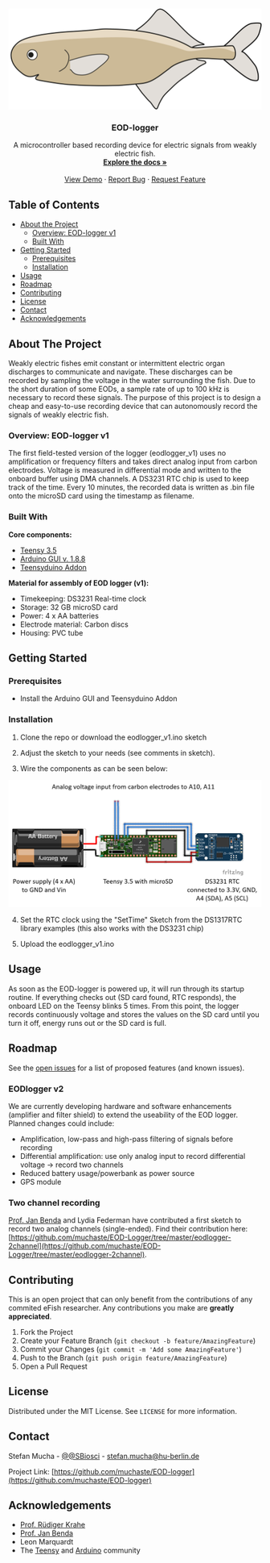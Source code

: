 <!--
*** Thanks for checking out this README Template. If you have a suggestion that would
*** make this better, please fork the repo and create a pull request or simply open
*** an issue with the tag "enhancement".
*** Thanks again! Now go create something AMAZING! :D
***
***
***
*** To avoid retyping too much info. Do a search and replace for the following:
*** muchaste, EOD-logger, @SBiosci, stefan.mucha@hu-berlin.de
-->





<!-- PROJECT SHIELDS -->
<!--
*** I'm using markdown "reference style" links for readability.
*** Reference links are enclosed in brackets [ ] instead of parentheses ( ).
*** See the bottom of this document for the declaration of the reference variables
*** for contributors-url, forks-url, etc. This is an optional, concise syntax you may use.
*** https://www.markdownguide.org/basic-syntax/#reference-style-links

[![Contributors][contributors-shield]][contributors-url]
[![Forks][forks-shield]][forks-url]
[![Stargazers][stars-shield]][stars-url]
[![Issues][issues-shield]][issues-url]
[![MIT License][license-shield]][license-url]
[![LinkedIn][linkedin-shield]][linkedin-url]
-->


<!-- PROJECT LOGO -->
<br />
<p align="center">
  <a href="https://github.com/muchaste/EOD-logger">
    <img src="images/logo.png" alt="Logo" width="505" height="200">
  </a>

  <h3 align="center">EOD-logger</h3>

  <p align="center">
    A microcontroller based recording device for electric signals from weakly electric fish.
    <br />
    <a href="https://github.com/muchaste/EOD-logger"><strong>Explore the docs »</strong></a>
    <br />
    <br />
    <a href="https://github.com/muchaste/EOD-logger">View Demo</a>
    ·
    <a href="https://github.com/muchaste/EOD-logger/issues">Report Bug</a>
    ·
    <a href="https://github.com/muchaste/EOD-logger/issues">Request Feature</a>
  </p>
</p>



<!-- TABLE OF CONTENTS -->
## Table of Contents

* [About the Project](#about-the-project)
  * [Overview: EOD-logger v1](#overview-eod-logger-v1)
  * [Built With](#built-with)
* [Getting Started](#getting-started)
  * [Prerequisites](#prerequisites)
  * [Installation](#installation)
* [Usage](#usage)
* [Roadmap](#roadmap)
* [Contributing](#contributing)
* [License](#license)
* [Contact](#contact)
* [Acknowledgements](#acknowledgements)



<!-- ABOUT THE PROJECT -->
## About The Project
Weakly electric fishes emit constant or intermittent electric organ discharges to communicate and navigate. These discharges can be recorded by sampling the voltage in the water surrounding the fish. Due to the short duration of some EODs, a sample rate of up to 100 kHz is necessary to record these signals.
The purpose of this project is to design a cheap and easy-to-use recording device that can autonomously record the signals of weakly electric fish.

### Overview: EOD-logger v1
The first field-tested version of the logger (eodlogger_v1) uses no amplification or frequency filters and takes direct analog input from carbon electrodes.
Voltage is measured in differential mode and written to the onboard buffer using DMA channels. A DS3231 RTC chip is used to keep track of the time. Every 10 minutes, the recorded data is written as .bin file onto the microSD card using the timestamp as filename.

### Built With
**Core components:**
* [Teensy 3.5](https://www.pjrc.com/store/teensy35.html)
* [Arduino GUI v. 1.8.8](https://www.arduino.cc/en/main/OldSoftwareReleases)
* [Teensyduino Addon](https://www.pjrc.com/teensy/td_download.html)

**Material for assembly of EOD logger (v1):**
* Timekeeping: DS3231 Real-time clock
* Storage: 32 GB microSD card
* Power: 4 x AA batteries
* Electrode material: Carbon discs
* Housing: PVC tube

<!-- GETTING STARTED -->
## Getting Started

### Prerequisites
* Install the Arduino GUI and Teensyduino Addon

### Installation

1. Clone the repo or download the eodlogger_v1.ino sketch

2. Adjust the sketch to your needs (see comments in sketch).

3. Wire the components as can be seen below:
<img src="images/eod_logger_wiring_Steckplatine.png" alt="Wiring scheme">

4. Set the RTC clock using the "SetTime" Sketch from the DS1317RTC library examples (this also works with the DS3231 chip)

5. Upload the eodlogger_v1.ino 

<!-- USAGE EXAMPLES -->
## Usage

As soon as the EOD-logger is powered up, it will run through its startup routine. If everything checks out (SD card found, RTC responds), the onboard LED on the Teensy blinks 5 times. From this point, the logger records continuously voltage and stores the values on the SD card until you turn it off, energy runs out or the SD card is full.



<!-- ROADMAP -->
## Roadmap

See the [open issues](https://github.com/muchaste/EOD-logger/issues) for a list of proposed features (and known issues).

### EODlogger v2
We are currently developing hardware and software enhancements (amplifier and filter shield) to extend the useability of the EOD logger.
Planned changes could include:
* Amplification, low-pass and high-pass filtering of signals before recording
* Differential amplification: use only analog input to record differential voltage -> record two channels
* Reduced battery usage/powerbank as power source
* GPS module

### Two channel recording
[Prof. Jan Benda](https://bendalab.github.io/) and Lydia Federman have contributed a first sketch to record two analog channels (single-ended). Find their contribution here:
[https://github.com/muchaste/EOD-Logger/tree/master/eodlogger-2channel](https://github.com/muchaste/EOD-Logger/tree/master/eodlogger-2channel).

<!-- CONTRIBUTING -->
## Contributing

This is an open project that can only benefit from the contributions of any commited eFish researcher. Any contributions you make are **greatly appreciated**.

1. Fork the Project
2. Create your Feature Branch (`git checkout -b feature/AmazingFeature`)
3. Commit your Changes (`git commit -m 'Add some AmazingFeature'`)
4. Push to the Branch (`git push origin feature/AmazingFeature`)
5. Open a Pull Request



<!-- LICENSE -->
## License

Distributed under the MIT License. See `LICENSE` for more information.



<!-- CONTACT -->
## Contact

Stefan Mucha - [@@SBiosci](https://twitter.com/@SBiosci) - stefan.mucha@hu-berlin.de

Project Link: [https://github.com/muchaste/EOD-logger](https://github.com/muchaste/EOD-logger)



<!-- ACKNOWLEDGEMENTS -->
## Acknowledgements

* [Prof. Rüdiger Krahe](https://www.biologie.hu-berlin.de/en/gruppenseiten-en/vhphysiol)
* [Prof. Jan Benda](https://bendalab.github.io/)
* Leon Marquardt
* The [Teensy](https://forum.pjrc.com/) and [Arduino](https://forum.arduino.cc/) community





<!-- MARKDOWN LINKS & IMAGES -->
<!-- https://www.markdownguide.org/basic-syntax/#reference-style-links -->
<!-- [contributors-shield]: https://img.shields.io/github/contributors/muchaste/repo.svg?style=flat-square
[contributors-url]: https://github.com/muchaste/repo/graphs/contributors
[forks-shield]: https://img.shields.io/github/forks/muchaste/repo.svg?style=flat-square
[forks-url]: https://github.com/muchaste/repo/network/members
[stars-shield]: https://img.shields.io/github/stars/muchaste/repo.svg?style=flat-square
[stars-url]: https://github.com/muchaste/repo/stargazers
[issues-shield]: https://img.shields.io/github/issues/muchaste/repo.svg?style=flat-square
[issues-url]: https://github.com/muchaste/repo/issues
[license-shield]: https://img.shields.io/github/license/muchaste/repo.svg?style=flat-square
[license-url]: https://github.com/muchaste/repo/blob/master/LICENSE.txt
[linkedin-shield]: https://img.shields.io/badge/-LinkedIn-black.svg?style=flat-square&logo=linkedin&colorB=555
[linkedin-url]: https://linkedin.com/in/muchaste
[product-screenshot]: images/screenshot.png -->
